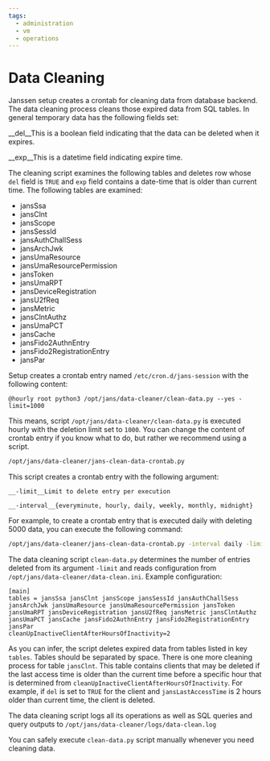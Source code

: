 ```yaml
---
tags:
  - administration
  - vm
  - operations
---
```


# Data Cleaning

Janssen setup creates a crontab for cleaning data from database backend. The data cleaning process cleans those
expired data from SQL tables. In general temporary data has the following fields set:


__del__This is a boolean field indicating that the data can be deleted when it expires.

__exp__This is a datetime field indicating expire time.


The cleaning script examines the following tables and deletes row whose `del` field is `TRUE`
and `exp` field contains a date-time that is older than current time. The following tables are examined:

- jansSsa
- jansClnt
- jansScope
- jansSessId
- jansAuthChallSess
- jansArchJwk
- jansUmaResource
- jansUmaResourcePermission
- jansToken
- jansUmaRPT
- jansDeviceRegistration
- jansU2fReq
- jansMetric
- jansClntAuthz
- jansUmaPCT
- jansCache
- jansFido2AuthnEntry
- jansFido2RegistrationEntry
- jansPar

Setup creates a crontab entry named `/etc/cron.d/jans-session` with the following content:

```
@hourly root python3 /opt/jans/data-cleaner/clean-data.py --yes -limit=1000
```

This means, script `/opt/jans/data-cleaner/clean-data.py` is executed hourly with the deletion limit set to `1000`.
You can change the content of crontab entry if you know what to do, but rather we recommend using a script.

```bash  title="Command"
/opt/jans/data-cleaner/jans-clean-data-crontab.py
```

This script creates a crontab entry with the following argument:

```
__-limit__Limit to delete entry per execution

__-interval__{everyminute, hourly, daily, weekly, monthly, midnight}
```

For example, to create a crontab entry that is executed daily with deleting 5000 data, you can execute the following command:

```bash title="Command"
/opt/jans/data-cleaner/jans-clean-data-crontab.py -interval daily -limit 5000
```

The data cleaning script `clean-data.py` determines the number of entries deleted from its argument `-limit` and
reads configuration from `/opt/jans/data-cleaner/data-clean.ini`. Example configuration:

```
[main]
tables = jansSsa jansClnt jansScope jansSessId jansAuthChallSess jansArchJwk jansUmaResource jansUmaResourcePermission jansToken jansUmaRPT jansDeviceRegistration jansU2fReq jansMetric jansClntAuthz jansUmaPCT jansCache jansFido2AuthnEntry jansFido2RegistrationEntry jansPar
cleanUpInactiveClientAfterHoursOfInactivity=2
```

As you can infer, the script deletes expired data from tables listed in key `tables`. Tables should be separated by space.
There is one more cleaning process for table `jansClnt`. This table contains clients that may be deleted if the last access time
is older than the current time before a specific hour that is determined from `cleanUpInactiveClientAfterHoursOfInactivity`.
For example, if `del` is set to `TRUE` for the client and `jansLastAccessTime` is 2 hours older than current time,
the client is deleted.

The data cleaning script logs all its operations as well as SQL queries and query outputs to `/opt/jans/data-cleaner/logs/data-clean.log`

You can safely execute `clean-data.py` script manually whenever you need cleaning data.
